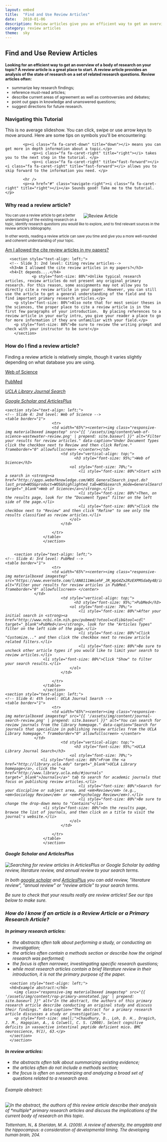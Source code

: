 ```yaml
---
layout: embed
title:  "Find and Use Review Articles"
date:   2010-01-06
description: Review articles give you an efficient way to get an overview of a body of research on your topic.
category: review articles
theme:  sky
---
```

<section style="text-align: left;">
<!-- Slide 1: top level-->
  <h2>Find and Use Review Articles</h2>
  <h3 style="font-size: 90%">Looking for an efficient way to get an overview of a body of research on your topic? A review article is a great place to start. A review article provides an analysis of the state of research on a set of related research questions. Review articles often:</h3>
                <ul class="browser-default" style="font-size: 90%">
                    <li>summarize key research findings;</li>
                    <li>reference must-read articles;</li>
                    <li>describe current areas of agreement as well as controversies and debates;</li>
                    <li>point out gaps in knowledge and unanswered questions;</li>
                    <li>suggest directions for future research.</li>
                </ul>
</section>

<section style="text-align: left;">
<!--Slide 2: top level: Navigating this Tutorial-->
			<h3>Navigating this Tutorial</h3>
			<p> This is no average slideshow. You can click, swipe or use arrow keys to move around. Here are some tips on symbols you'll be encountering: </p>
				
			<p><i class="fa fa-caret-down" title="down"></i> means you can get more in depth information about a topic.</p>
				<p><i class="fa fa-caret-right" title="right"></i> takes you to the next step in the tutorial. </p>
				<p><i class="fa fa-caret-right" title="fast-forward"></i><i class="fa fa-caret-right" title="fast-forward"></i> allows you to skip forward to the information you need. </p>
	
			<hr />
			<p><a href="#" class="navigate-right"><i class="fa fa-caret-right" title="right"></i></a> Sounds good! Take me to the tutorial. </p>
</section>
            

  <section style="text-align: left;">
    <section style="text-align: left;">
<!-- Slide 3: top level: Why read a review article?-->
			<h3>Why read a review article?</h3>
			<div style="float: right; width: 50%; margin-left: 10px;"><img src="{{ '/assets/img/content/lit-review-article-diagram-1080.png' | prepend: site.baseurl }}" alt="Review Article" data-caption="Review Article"></div>
			<div>
			<p style="font-size: 80%;">You can use a review article to get a better understanding of the existing research on a topic, identify research questions you would like to explore, and to find relevant sources in the review article’s bibliography.</p>
			<p style="font-size: 80%;">In other words, reading a review article can save you time and give you a more well-rounded and coherent understanding of your topic.</p>
			<p><i class="fa fa-caret-down" title="down"></i><a href="#3/1"> Am I allowed the cite review articles in my papers?</a></p>
			</div>
			</section>	
          
      <section style="text-align: left;">
      <!-- Slide 3: 2nd level: Citing review articles-->
      <h3>Am I allowed the cite review articles in my papers?</h3>
      <h4>It depends....</h4>
             	<p style="font-size: 80%">Unlike typical research articles, review articles do not present any original primary research. For this reason, some assignments may not allow you to directly cite a review article in your paper. However, you can still use the article to get a general understanding of the field and to find important primary research articles.</p>
		<p style="font-size: 80%">Also note that for most senior theses in the sciences, the proper place to cite a review article is in the first few paragraphs of your introduction.  By placing references to a review article in your early intro, you give your reader a place to go for more information if they are unfamiliar with your field.</p>
		<p style="font-size: 80%">Be sure to review the writing prompt and check with your instructor to be sure!</p>
		</section>   
    
</section>


            
<section style="text-align: left;">
<!-- Slide 4: 5 levels -->

  <section style="text-align: left;">
  <!-- Slide 4: top level: How do I Find a Review Article?-->
		<h3>How do I find a review article?</h3>
          	<p> Finding a review article is relatively simple, though it varies slightly depending on what database you are using. </p>
	    <p><i class="fa fa-caret-down" title="down"></i><a href="#4/1"> Web of Science </a> </p>
	    <p><i class="fa fa-caret-down" title="down"></i> <a href="#4/2"> PubMed </a> </p>
	    <p><i class="fa fa-caret-down" title="down"> <a href="#4/3"> UCLA Library Journal Search </a> </p> 
            <p><i class="fa fa-caret-down" title="down"> <a href="#4/4"> Google Scholar and ArticlesPlus </a> </p>
	    
   </section>
            
    <section style="text-align: left;">
    <!-- Slide 4: 2nd level: Web of Science -->    
    <table border="1">
					     <tr>
					     <td width="65%"><center><img class="responsive-img materialboxed imagestep" src="{{ '/assets/img/content/web-of-science-wastewater-review.png' | prepend: site.baseurl }}" alt="Filter your results for review articles." data-caption="Under Document Types click the checkbox next to Review and then click Refine." frameborder="0" allowfullscreen> </center></td>
						     <td style="vertical-align: top;">
							       <h3 style="font-size: 95%;">Web of Science</h3>
                                 <ol style="font-size: 70%;">
								     <li style="font-size: 80%">Start with a search in <strong><a href="http://apps.webofknowledge.com/WOS_GeneralSearch_input.do?last_prod=WOS&product=WOS&highlighted_tab=WOS&search_mode=GeneralSearch" target="_blank">Web of Science</a></strong>.</li>
                                     <li style="font-size: 80%">Then, on the results page, look for the “Document Types” filter on the left side of the page.</li>
                                     <li style="font-size: 80%">Click the checkbox next to "Review" and then click "Refine" to see only the results classified as review articles.</li>
							     </ol>
						     </td>
						     
					     </tr>
				     </table>
				     </section>
				     
				     
	    <section style="text-align: left;">
    <!-- Slide 4: 3rd level: PubMed -->    
    <table border="1">
					     <tr>
					     <td width="65%"><center><img class="responsive-img materialboxed imagestep" src="https://www.evernote.com/l/AN8111WmiehF_JR_WpG4Zx2RzEXPMSda0y4B/image.png" alt="Filter your results for review articles in PubMed." frameborder="0" allowfullscreen> </center>
			     </td>
						     <td style="vertical-align: top;">
							       <h3 style="font-size: 95%;">PubMed</h3>
                                 <ol style="font-size: 70%;">
								     <li style="font-size: 80%">After your initial search in <strong><a href="http://www.ncbi.nlm.nih.gov/pubmed/?otool=cdlib&tool=cdl" target="_blank">PubMed</a></strong>, look for the "Articles Types" filter on the left side of the page.</li>
                                     <li style="font-size: 80%">Click "Customize..." and then click the checkbox next to review article related filters.</li>
                                     <li style="font-size: 80%">Be sure to uncheck other article types if you would like to limit your search to review articles.</li>
				     <li style="font-size: 80%">Click "Show" to filter your search results.</li>
							     </ol>
						     </td>
						     
					     </tr>
				     </table>
				     </section>
    <section style="text-align: left;">
    <!-- Slide 4: 4th level: UCLA Journal Search -->    
    <table border="1">
					     <tr>
					     <td width="65%"><center><img class="responsive-img materialboxed imagestep" src="{{ '/assets/img/content/journal-search-review.png' | prepend: site.baseurl }}" alt="You can search for review journals from the library homepage." data-caption="Search for journals that specialize in publishing review articles from the UCLA Library homepage." frameborder="0" allowfullscreen> </center>
			     </td>
						     <td style="vertical-align: top;">
							       <h3 style="font-size: 95%;">UCLA Library Journal Search</h3>
                                 <ol style="font-size: 70%;">
					<li style="font-size: 80%">From the <a href="http://library.ucla.edu" target="_blank">UCLA Library homepage</a>, click the "<a href="http://www.library.ucla.edu/#journals" target="_blank">Journals</a>" tab to search for academic journals that focus on publishing review articles.</li>
                                     <li style="font-size: 80%">Search for your discipline or subject area, and <em>Review</em> (e.g., <em>Sociology Review</em> or <em>Psychology Review</em>).</li>
                                     <li style="font-size: 80%">Be sure to change the drop-down menu to "Contains"</li>
				     <li style="font-size: 80%">On the results page, browse the list of journals, and then click on a title to visit the journal's website.</li>
							     </ol>
						     </td>
						     
					     </tr>
				     </table>
				     </section>			    
    
    
    
  <!--  <div>
    <div class="col s12">
       <h4>Web of Science</h4>
    </div>
    <div class="col s12 m5">
        <img class="responsive-img materialboxed imagestep" src="{{ '/assets/img/content/web-of-science-wastewater-review.png' | prepend: site.baseurl }}" alt="Filter your results for review articles." data-caption="Under Document Types click the checkbox next to Review and then click Refine.">
    </div>
    <div class="col s12 m7">
        <p style="font-size: 80%">Start with a search in <strong><a href="http://apps.webofknowledge.com/WOS_GeneralSearch_input.do?last_prod=WOS&product=WOS&highlighted_tab=WOS&search_mode=GeneralSearch" target="_blank">Web of Science</a></strong>.</p>
        <p style="font-size: 80%">Then, on the results page, look for the “Document Types” filter on the left side of the page.</p>
        <p style="font-size: 80%">Click the checkbox next to "Review" and then click "Refine" to see only the results classified as review articles.</p>
    </div>
    </div>
    </section> 
  
    <section style="text-align: left;">
   Slide 4: 3rd level: PubMed
    <div>
    <div class="col s12">
        <h4>PubMed</h4>
    </div>
    <div class="col s12 m5">
        <img class="responsive-img materialboxed imagestep" src="https://www.evernote.com/l/AN8111WmiehF_JR_WpG4Zx2RzEXPMSda0y4B/image.png" alt="Filter your results for review articles in PubMed." data-caption="more directions.">
    </div>
    <div class="col s12 m7">
        <p>After your initial search in <strong><a href="http://www.ncbi.nlm.nih.gov/pubmed/?otool=cdlib&tool=cdl" target="_blank">PubMed</a></strong>, look for the "Articles Types" filter on the left side of the page.</p>
        <p>Click "Customize..." and then click the checkbox next to review article related filters.</p>
        <p>Be sure to uncheck other article types if you would like to limit your search to review articles.</p>
        <p>Click "Show" to filter your search results.</p>
    </div>
    </div>
    </section> 
  
    <section style="text-align: left;">
    <!-- Slide 4: 4th level: UCLA Library Journal Search 
    <div>
    <div class="col s12">
        <h4>UCLA Library Journal Search</h4>
    </div>
    <div class="col s12 m5">
        <img class="responsive-img materialboxed imagestep" src="{{ '/assets/img/content/journal-search-review.png' | prepend: site.baseurl }}" alt="You can search for review journals from the library homepage." data-caption="Search for journals that specialize in publishing review articles from the UCLA Library homepage.">
    </div>
    <div class="col s12 m7">
       <p>From the <a href="http://library.ucla.edu" target="_blank">UCLA Library homepage</a>, click the "<a href="http://www.library.ucla.edu/#journals" target="_blank">Journals</a>" tab to search for academic journals that focus on publishing review articles.</p>
       <p>Search for your discipline or subject area, and <em>Review</em> (e.g., <em>Sociology Review</em> or <em>Psychology Review</em>).</p>
       <p>Be sure to change the drop-down menu to "Contains"</p>
       <p>On the results page, browse the list of journals, and then click on a title to visit the journal's website.</p>
    </div>
    </div>
    </section> -->
  
   <section style="text-align: left;">
   <!-- Slide 4: 5th level: Google Scholar and ArticlesPlus -->
   <div>
    <div class="col s12">
        <h4>Google Scholar and ArticlesPlus</h4> 
    </div>
    <div class="col s12 m5">
        <img class="responsive-img materialboxed imagestep" src="{{ '/assets/img/content/articles-plus-review-article-search.png' | prepend: site.baseurl }}" alt="Searching for review articles in ArticlesPlus or Google Scholar by adding review, literature review, and annual review to your search terms." data-caption="In Google Scholar and ArticlesPlus add review article related terms to your search."> 
    </div>
    <div class="col s12 m7">
        <p>In both <a href="http://scholar.google.com" target="_blank">google scholar</a> and <a href="http://ucla.summon.serialssolutions.com/#!/" target="_blank">ArticlesPlus</a> you can add <em>review</em>, <em>"literature review"</em>, <em>"annual review"</em> or <em>"review article"</em> to your search terms.</p>
        <p>Be sure to check that your results really are review articles! See our tips below to make sure.</p>
    </div>
    </div>
   </section>
  
</section>



<section style="text-align: left;">
		<h3>How do I know if an article is a <em>Review Article</em> or a <em>Primary Research Article?</em></h3>
    </section>
    
<section style="text-align: left;">
<section style="text-align: left;">
    <div class="col s12">
    <h4> In primary research articles:</h4>
            <ul class="browser-default">
            <li>the abstracts often talk about performing a study, or conducting an investigation;</li>
            <li>the articles often contain a methods section or describe how the original research was performed;</li>
            <li>the focus is often narrower, investingating specific research questions;</li>
            <li>while most research articles contain a brief literature review in their introduction, it is not the primary purpose of the paper.</li>
        </ul>
        </div>
      </section>
      
      <section style="text-align: left;">
      <h6>Example abstract:</h6>
        <img class="responsive-img materialboxed imagestep" src="{{ '/assets/img/content/rop-primary-annotated.jpg' | prepend: site.baseurl }}" alt="In the abstract, the authors of this primary research article describe conducting an original study and discuss their findings." data-caption="The abstract for a primary research article discusses a study or investigation.">
        <p style="font-size: small;">Chaudhury, D., Loh, D. H., Dragich, J. M., Hagopian, A., & Colwell, C. S. (2008). Select cognitive deficits in vasoactive intestinal peptide deficient mice. BMC neuroscience, 9(1), 63.</p>
      </section>
      </section>
      
<section style="text-align: left;">
	<section style="text-align: left;">
        <h4>In review articles:</h4>
        <div class="col s12">
            <ul class="browser-default">
            <li>the abstracts often talk about summarizing existing evidence;</li>
            <li>the articles often do not include a methods section;</li>
            <li>the focus is often on summarizing and analyzing a broad set of questions related to a research area.</li>
            </ul>
        </div>
        </section>
        <section style="text-align: left;">
	<h6>Example abstract:</h6>
            <img class="responsive-img materialboxed imagestep" src="{{ '/assets/img/content/rop-review-annotated.jpg' | prepend: site.baseurl }}" alt="In the abstract, the authors of this review article describe their analysis of *multiple* primary research articles and discuss the implications of the current body of research on this topic." data-caption="The abstract for a primary research article discusses a study or investigation.">
        <p style="font-size: small;">Tottenham, N., & Sheridan, M. A. (2009). A review of adversity, the amygdala and the hippocampus: a consideration of developmental timing. The developing human brain, 204.</p>
	</section>
 </section>
      
